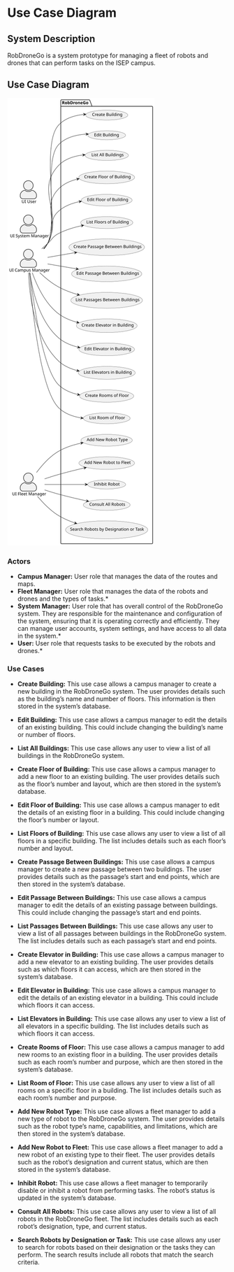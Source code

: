 # Use Case Diagram

## System Description

RobDroneGo is a system prototype for managing a fleet of robots and drones that can perform tasks on the ISEP campus.

## Use Case Diagram

![Us](Us.svg)


### Actors

- **Campus Manager:** User role that manages the data of the routes and maps.
- **Fleet Manager:** User role that manages the data of the robots and drones and the types of tasks.* 
- **System Manager:** User role that has overall control of the RobDroneGo system. They are responsible for the maintenance and configuration of the system, ensuring that it is operating correctly and efficiently. They can manage user accounts, system settings, and have access to all data in the system.*
- **User:** User role that requests tasks to be executed by the robots and drones.*


### Use Cases

- **Create Building:** This use case allows a campus manager to create a new building in the RobDroneGo system. The user provides details such as the building’s name and number of floors. This information is then stored in the system’s database.

- **Edit Building:** This use case allows a campus manager to edit the details of an existing building. This could include changing the building’s name or number of floors.

- **List All Buildings:** This use case allows any user to view a list of all buildings in the RobDroneGo system.

- **Create Floor of Building:** This use case allows a campus manager to add a new floor to an existing building. The user provides details such as the floor’s number and layout, which are then stored in the system’s database.

- **Edit Floor of Building:** This use case allows a campus manager to edit the details of an existing floor in a building. This could include changing the floor’s number or layout.

- **List Floors of Building:** This use case allows any user to view a list of all floors in a specific building. The list includes details such as each floor’s number and layout.

- **Create Passage Between Buildings:** This use case allows a campus manager to create a new passage between two buildings. The user provides details such as the passage’s start and end points, which are then stored in the system’s database.

- **Edit Passage Between Buildings:** This use case allows a campus manager to edit the details of an existing passage between buildings. This could include changing the passage’s start and end points.

- **List Passages Between Buildings:** This use case allows any user to view a list of all passages between buildings in the RobDroneGo system. The list includes details such as each passage’s start and end points.

- **Create Elevator in Building:** This use case allows a campus manager to add a new elevator to an existing building. The user provides details such as which floors it can access, which are then stored in the system’s database.

- **Edit Elevator in Building:** This use case allows a campus manager to edit the details of an existing elevator in a building. This could include which floors it can access.

- **List Elevators in Building:** This use case allows any user to view a list of all elevators in a specific building. The list includes details such as which floors it can access.

- **Create Rooms of Floor:** This use case allows a campus manager to add new rooms to an existing floor in a building. The user provides details such as each room’s number and purpose, which are then stored in the system’s database.

- **List Room of Floor:** This use case allows any user to view a list of all rooms on a specific floor in a building. The list includes details such as each room’s number and purpose.

- **Add New Robot Type:** This use case allows a fleet manager to add a new type of robot to the RobDroneGo system. The user provides details such as the robot type’s name, capabilities, and limitations, which are then stored in the system’s database.

- **Add New Robot to Fleet:** This use case allows a fleet manager to add a new robot of an existing type to their fleet. The user provides details such as the robot’s designation and current status, which are then stored in the system’s database.

- **Inhibit Robot:** This use case allows a fleet manager to temporarily disable or inhibit a robot from performing tasks. The robot’s status is updated in the system’s database.

- **Consult All Robots:** This use case allows any user to view a list of all robots in the RobDroneGo fleet. The list includes details such as each robot’s designation, type, and current status.

- **Search Robots by Designation or Task:** This use case allows any user to search for robots based on their designation or the tasks they can perform. The search results include all robots that match the search criteria.
